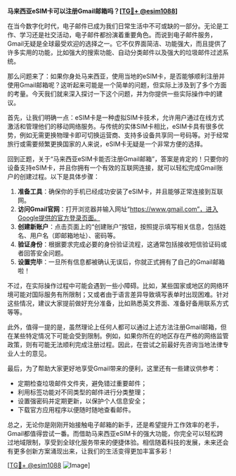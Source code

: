 **马来西亚eSIM卡可以注册Gmail邮箱吗？[[TG💪+ @esim1088](https://t.me/s/esim1088)]**

在当今数字化时代，电子邮件已成为我们日常生活中不可或缺的一部分。无论是工作、学习还是社交活动，电子邮件都扮演着重要角色。而说到电子邮件服务，Gmail无疑是全球最受欢迎的选择之一。它不仅界面简洁、功能强大，而且提供了许多实用的功能，比如强大的搜索功能、自动分类邮件以及强大的垃圾邮件过滤系统。

那么问题来了：如果你身处马来西亚，使用当地的eSIM卡，是否能够顺利注册并使用Gmail邮箱呢？这听起来可能是一个简单的问题，但实际上涉及到了多个方面的考量。今天我们就来深入探讨一下这个问题，并为你提供一些实际操作中的建议。

首先，让我们明确一点：eSIM卡是一种虚拟SIM卡技术，允许用户通过在线方式激活和管理他们的移动网络服务。与传统的实体SIM卡相比，eSIM卡具有很多优势，例如无需更换物理卡即可切换运营商、支持多设备共享同一号码等。对于经常旅行或需要频繁更换国家的人来说，eSIM卡无疑是一个非常方便的选择。

回到正题，关于“马来西亚eSIM卡能否注册Gmail邮箱”，答案是肯定的！只要你的设备支持eSIM卡，并且你拥有一个有效的互联网连接，就可以轻松完成Gmail账户的创建过程。以下是具体步骤：

1. **准备工具**：确保你的手机已经成功安装了eSIM卡，并且能够正常连接到互联网。
2. **访问Gmail官网**：打开浏览器并输入网址“https://www.gmail.com”，进入Google提供的官方登录页面。
3. **创建新账户**：点击页面上的“创建账户”按钮，按照提示填写相关信息，包括姓名、用户名（即邮箱地址）、密码等。
4. **验证身份**：根据要求完成必要的身份验证流程，这通常包括接收短信验证码或者回答安全问题。
5. **设置完毕**：一旦所有信息都被确认无误后，你就正式拥有了自己的Gmail邮箱啦！

不过，在实际操作过程中可能会遇到一些小障碍。比如，某些国家或地区的网络环境可能对国际服务有所限制；又或者由于语言差异导致填写表单时出现困难。针对这些情况，建议大家提前做好充分准备，比如熟悉英文界面、准备好备用联系方式等等。

此外，值得一提的是，虽然理论上任何人都可以通过上述方法注册Gmail邮箱，但在某些特定情况下可能会受到限制。例如，如果你所在的地区存在严格的网络监管政策，则有可能无法顺利完成注册过程。因此，在尝试之前最好先咨询当地法律专业人士的意见。

最后，为了帮助大家更好地享受Gmail带来的便利，这里还有一些建议供参考：
- 定期检查垃圾邮件文件夹，避免错过重要邮件；
- 利用标签功能对不同类型的邮件进行分类整理；
- 设置强密码并定期更新，以保护个人信息安全；
- 下载官方应用程序以便随时随地查看邮件。

总之，无论你是刚刚开始接触电子邮箱的新手，还是希望提升工作效率的老手，Gmail都值得尝试一番。而借助马来西亚eSIM卡的强大功能，你完全可以轻松跨过地域限制，享受到全球化服务带来的便捷体验。相信随着科技的发展，未来还会有更多创新方案涌现出来，让我们的生活变得更加丰富多彩！

[[TG💪+ @esim1088](https://t.me/s/esim1088) ![Image](https://i.postimg.cc/4NQfJmqS/Snipaste-2025-05-13-00-14-12.png)]